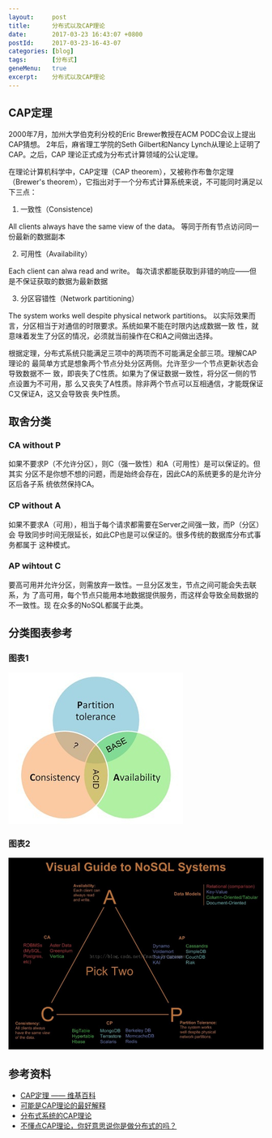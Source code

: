 ```yaml
---
layout:     post
title:      分布式以及CAP理论
date:       2017-03-23 16:43:07 +0800
postId:     2017-03-23-16-43-07
categories: [blog]
tags:       [分布式]
geneMenu:   true
excerpt:    分布式以及CAP理论
---
```


## CAP定理

2000年7月，加州大学伯克利分校的Eric Brewer教授在ACM PODC会议上提出CAP猜想。
2年后，麻省理工学院的Seth Gilbert和Nancy Lynch从理论上证明了CAP。之后，CAP
理论正式成为分布式计算领域的公认定理。

在理论计算机科学中，CAP定理（CAP theorem），又被称作布鲁尔定理（Brewer's
theorem），它指出对于一个分布式计算系统来说，不可能同时满足以下三点：

1. 一致性（Consistence)

All clients always have the same view of the data。
等同于所有节点访问同一份最新的数据副本

2. 可用性（Availability）

Each client can alwa read and write。
每次请求都能获取到非错的响应——但是不保证获取的数据为最新数据

3. 分区容错性（Network partitioning）

The system works well despite physical network partitions。
以实际效果而言，分区相当于对通信的时限要求。系统如果不能在时限内达成数据一致
性，就意味着发生了分区的情况，必须就当前操作在C和A之间做出选择。

根据定理，分布式系统只能满足三项中的两项而不可能满足全部三项。理解CAP理论的
最简单方式是想象两个节点分处分区两侧。允许至少一个节点更新状态会导致数据不一
致，即丧失了C性质。如果为了保证数据一致性，将分区一侧的节点设置为不可用，那
么又丧失了A性质。除非两个节点可以互相通信，才能既保证C又保证A，这又会导致丧
失P性质。

## 取舍分类

### CA without P

如果不要求P（不允许分区），则C（强一致性）和A（可用性）是可以保证的。但其实
分区不是你想不想的问题，而是始终会存在，因此CA的系统更多的是允许分区后各子系
统依然保持CA。

### CP without A

如果不要求A（可用），相当于每个请求都需要在Server之间强一致，而P（分区）会
导致同步时间无限延长，如此CP也是可以保证的。很多传统的数据库分布式事务都属于
这种模式。

### AP wihtout C

要高可用并允许分区，则需放弃一致性。一旦分区发生，节点之间可能会失去联系，为
了高可用，每个节点只能用本地数据提供服务，而这样会导致全局数据的不一致性。现
在众多的NoSQL都属于此类。


## 分类图表参考

### 图表1

![CAP基本分类](/image/post/2017/03/23/20170323-0101-cap.jpg)

### 图表2

![CAP详细分类](/image/post/2017/03/23/20170323-0102-cap.jpg)

## 参考资料

* [CAP定理 —— 维基百科](https://zh.wikipedia.org/wiki/CAP%E5%AE%9A%E7%90%86)
* [可能是CAP理论的最好解释](http://blog.csdn.net/dc_726/article/details/42784237)
* [分布式系统的CAP理论](http://www.hollischuang.com/archives/666)
* [不懂点CAP理论，你好意思说你是做分布式的吗？](http://www.yunweipai.com/archives/8432.html)
